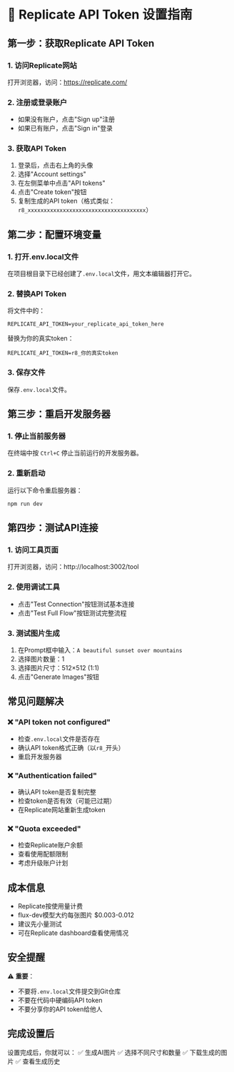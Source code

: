 # 🔑 Replicate API Token 设置指南

## 第一步：获取Replicate API Token

### 1. 访问Replicate网站
打开浏览器，访问：https://replicate.com/

### 2. 注册或登录账户
- 如果没有账户，点击"Sign up"注册
- 如果已有账户，点击"Sign in"登录

### 3. 获取API Token
1. 登录后，点击右上角的头像
2. 选择"Account settings"
3. 在左侧菜单中点击"API tokens"
4. 点击"Create token"按钮
5. 复制生成的API token（格式类似：`r8_xxxxxxxxxxxxxxxxxxxxxxxxxxxxxxxxxxxxx`）

## 第二步：配置环境变量

### 1. 打开.env.local文件
在项目根目录下已经创建了`.env.local`文件，用文本编辑器打开它。

### 2. 替换API Token
将文件中的：
```
REPLICATE_API_TOKEN=your_replicate_api_token_here
```

替换为你的真实token：
```
REPLICATE_API_TOKEN=r8_你的真实token
```

### 3. 保存文件
保存`.env.local`文件。

## 第三步：重启开发服务器

### 1. 停止当前服务器
在终端中按 `Ctrl+C` 停止当前运行的开发服务器。

### 2. 重新启动
运行以下命令重启服务器：
```bash
npm run dev
```

## 第四步：测试API连接

### 1. 访问工具页面
打开浏览器，访问：http://localhost:3002/tool

### 2. 使用调试工具
- 点击"Test Connection"按钮测试基本连接
- 点击"Test Full Flow"按钮测试完整流程

### 3. 测试图片生成
1. 在Prompt框中输入：`A beautiful sunset over mountains`
2. 选择图片数量：1
3. 选择图片尺寸：512×512 (1:1)
4. 点击"Generate Images"按钮

## 常见问题解决

### ❌ "API token not configured"
- 检查`.env.local`文件是否存在
- 确认API token格式正确（以`r8_`开头）
- 重启开发服务器

### ❌ "Authentication failed"
- 确认API token是否复制完整
- 检查token是否有效（可能已过期）
- 在Replicate网站重新生成token

### ❌ "Quota exceeded"
- 检查Replicate账户余额
- 查看使用配额限制
- 考虑升级账户计划

## 成本信息

- Replicate按使用量计费
- flux-dev模型大约每张图片 $0.003-0.012
- 建议先小量测试
- 可在Replicate dashboard查看使用情况

## 安全提醒

⚠️ **重要**：
- 不要将`.env.local`文件提交到Git仓库
- 不要在代码中硬编码API token
- 不要分享你的API token给他人

## 完成设置后

设置完成后，你就可以：
✅ 生成AI图片
✅ 选择不同尺寸和数量
✅ 下载生成的图片
✅ 查看生成历史
